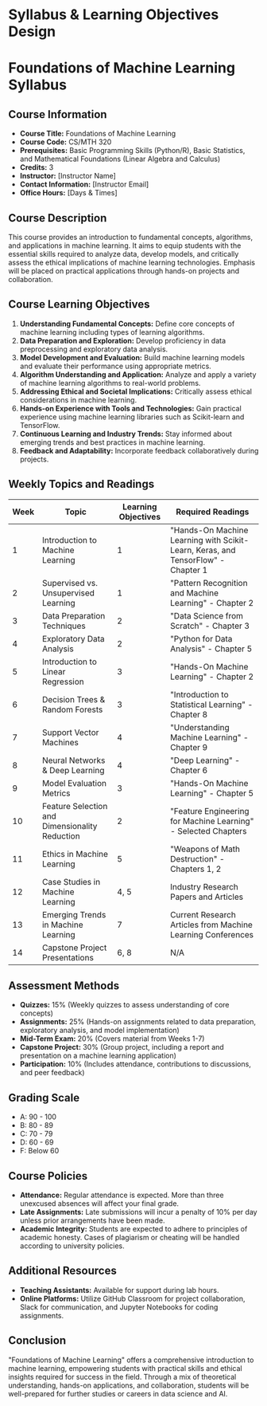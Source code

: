 Syllabus & Learning Objectives Design
=====================================

# Foundations of Machine Learning Syllabus

## Course Information
- **Course Title:** Foundations of Machine Learning
- **Course Code:** CS/MTH 320
- **Prerequisites:** Basic Programming Skills (Python/R), Basic Statistics, and Mathematical Foundations (Linear Algebra and Calculus)
- **Credits:** 3
- **Instructor:** [Instructor Name]
- **Contact Information:** [Instructor Email]
- **Office Hours:** [Days & Times]

## Course Description
This course provides an introduction to fundamental concepts, algorithms, and applications in machine learning. It aims to equip students with the essential skills required to analyze data, develop models, and critically assess the ethical implications of machine learning technologies. Emphasis will be placed on practical applications through hands-on projects and collaboration.

## Course Learning Objectives
1. **Understanding Fundamental Concepts:** Define core concepts of machine learning including types of learning algorithms.
2. **Data Preparation and Exploration:** Develop proficiency in data preprocessing and exploratory data analysis.
3. **Model Development and Evaluation:** Build machine learning models and evaluate their performance using appropriate metrics.
4. **Algorithm Understanding and Application:** Analyze and apply a variety of machine learning algorithms to real-world problems.
5. **Addressing Ethical and Societal Implications:** Critically assess ethical considerations in machine learning.
6. **Hands-on Experience with Tools and Technologies:** Gain practical experience using machine learning libraries such as Scikit-learn and TensorFlow.
7. **Continuous Learning and Industry Trends:** Stay informed about emerging trends and best practices in machine learning.
8. **Feedback and Adaptability:** Incorporate feedback collaboratively during projects.

## Weekly Topics and Readings

| Week | Topic                                             | Learning Objectives                                          | Required Readings                                                          |
|------|---------------------------------------------------|------------------------------------------------------------|---------------------------------------------------------------------------|
| 1    | Introduction to Machine Learning                  | 1                                                          | "Hands-On Machine Learning with Scikit-Learn, Keras, and TensorFlow" - Chapter 1 |
| 2    | Supervised vs. Unsupervised Learning              | 1                                                          | "Pattern Recognition and Machine Learning" - Chapter 2                    |
| 3    | Data Preparation Techniques                        | 2                                                          | "Data Science from Scratch" - Chapter 3                                  |
| 4    | Exploratory Data Analysis                          | 2                                                          | "Python for Data Analysis" - Chapter 5                                   |
| 5    | Introduction to Linear Regression                  | 3                                                          | "Hands-On Machine Learning" - Chapter 2                                   |
| 6    | Decision Trees & Random Forests                   | 3                                                          | "Introduction to Statistical Learning" - Chapter 8                       |
| 7    | Support Vector Machines                            | 4                                                          | "Understanding Machine Learning" - Chapter 9                             |
| 8    | Neural Networks & Deep Learning                    | 4                                                          | "Deep Learning" - Chapter 6                                              |
| 9    | Model Evaluation Metrics                           | 3                                                          | "Hands-On Machine Learning" - Chapter 5                                   |
| 10   | Feature Selection and Dimensionality Reduction    | 2                                                          | "Feature Engineering for Machine Learning" - Selected Chapters           |
| 11   | Ethics in Machine Learning                         | 5                                                          | "Weapons of Math Destruction" - Chapters 1, 2                           |
| 12   | Case Studies in Machine Learning                   | 4, 5                                                        | Industry Research Papers and Articles                                      |
| 13   | Emerging Trends in Machine Learning                | 7                                                          | Current Research Articles from Machine Learning Conferences                |
| 14   | Capstone Project Presentations                     | 6, 8                                                        | N/A                                                                       |

## Assessment Methods
- **Quizzes:** 15% (Weekly quizzes to assess understanding of core concepts)
- **Assignments:** 25% (Hands-on assignments related to data preparation, exploratory analysis, and model implementation)
- **Mid-Term Exam:** 20% (Covers material from Weeks 1-7)
- **Capstone Project:** 30% (Group project, including a report and presentation on a machine learning application)
- **Participation:** 10% (Includes attendance, contributions to discussions, and peer feedback)

## Grading Scale
- A: 90 - 100
- B: 80 - 89
- C: 70 - 79
- D: 60 - 69
- F: Below 60

## Course Policies
- **Attendance:** Regular attendance is expected. More than three unexcused absences will affect your final grade.
- **Late Assignments:** Late submissions will incur a penalty of 10% per day unless prior arrangements have been made.
- **Academic Integrity:** Students are expected to adhere to principles of academic honesty. Cases of plagiarism or cheating will be handled according to university policies.

## Additional Resources
- **Teaching Assistants:** Available for support during lab hours.
- **Online Platforms:** Utilize GitHub Classroom for project collaboration, Slack for communication, and Jupyter Notebooks for coding assignments.

## Conclusion
"Foundations of Machine Learning" offers a comprehensive introduction to machine learning, empowering students with practical skills and ethical insights required for success in the field. Through a mix of theoretical understanding, hands-on applications, and collaboration, students will be well-prepared for further studies or careers in data science and AI.